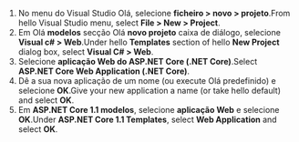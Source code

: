 1. <span data-ttu-id="90469-101">No menu do Visual Studio Olá, selecione **ficheiro > novo > projeto**.</span><span class="sxs-lookup"><span data-stu-id="90469-101">From hello Visual Studio menu, select **File > New > Project**.</span></span>
2. <span data-ttu-id="90469-102">Em Olá **modelos** secção Olá **novo projeto** caixa de diálogo, selecione **Visual c# > Web**.</span><span class="sxs-lookup"><span data-stu-id="90469-102">Under hello **Templates** section of hello **New Project** dialog box, select **Visual C# > Web**.</span></span>
3. <span data-ttu-id="90469-103">Selecione **aplicação Web do ASP.NET Core (.NET Core)**.</span><span class="sxs-lookup"><span data-stu-id="90469-103">Select **ASP.NET Core Web Application (.NET Core)**.</span></span>
4. <span data-ttu-id="90469-104">Dê a sua nova aplicação de um nome (ou execute Olá predefinido) e selecione **OK**.</span><span class="sxs-lookup"><span data-stu-id="90469-104">Give your new application a name (or take hello default) and select **OK**.</span></span>
5. <span data-ttu-id="90469-105">Em **ASP.NET Core 1.1 modelos**, selecione **aplicação Web** e selecione **OK**.</span><span class="sxs-lookup"><span data-stu-id="90469-105">Under **ASP.NET Core 1.1 Templates**, select **Web Application** and select **OK**.</span></span>


